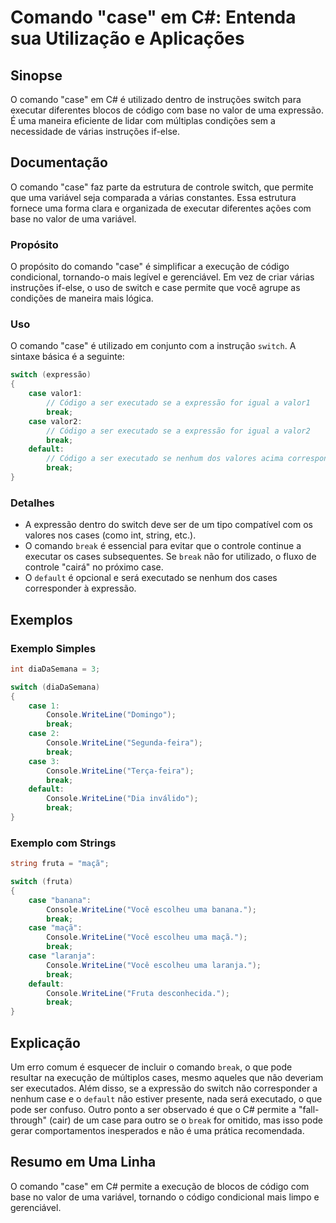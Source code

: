 <!--
Meta Description: # Comando "case" em C#: Entenda sua Utilização e Aplicações ## Sinopse O comando "case" em C# é utilizado dentro de instruções switch para executar di...
Meta Keywords: case, break, uma, switch, comando
-->

# Comando "case" em C#: Entenda sua Utilização e Aplicações

## Sinopse
O comando "case" em C# é utilizado dentro de instruções switch para executar diferentes blocos de código com base no valor de uma expressão. É uma maneira eficiente de lidar com múltiplas condições sem a necessidade de várias instruções if-else.

## Documentação
O comando "case" faz parte da estrutura de controle switch, que permite que uma variável seja comparada a várias constantes. Essa estrutura fornece uma forma clara e organizada de executar diferentes ações com base no valor de uma variável.

### Propósito
O propósito do comando "case" é simplificar a execução de código condicional, tornando-o mais legível e gerenciável. Em vez de criar várias instruções if-else, o uso de switch e case permite que você agrupe as condições de maneira mais lógica.

### Uso
O comando "case" é utilizado em conjunto com a instrução `switch`. A sintaxe básica é a seguinte:

```csharp
switch (expressão)
{
    case valor1:
        // Código a ser executado se a expressão for igual a valor1
        break;
    case valor2:
        // Código a ser executado se a expressão for igual a valor2
        break;
    default:
        // Código a ser executado se nenhum dos valores acima corresponder
        break;
}
```

### Detalhes
- A expressão dentro do switch deve ser de um tipo compatível com os valores nos cases (como int, string, etc.).
- O comando `break` é essencial para evitar que o controle continue a executar os cases subsequentes. Se `break` não for utilizado, o fluxo de controle "cairá" no próximo case.
- O `default` é opcional e será executado se nenhum dos cases corresponder à expressão.

## Exemplos

### Exemplo Simples
```csharp
int diaDaSemana = 3;

switch (diaDaSemana)
{
    case 1:
        Console.WriteLine("Domingo");
        break;
    case 2:
        Console.WriteLine("Segunda-feira");
        break;
    case 3:
        Console.WriteLine("Terça-feira");
        break;
    default:
        Console.WriteLine("Dia inválido");
        break;
}
```

### Exemplo com Strings
```csharp
string fruta = "maçã";

switch (fruta)
{
    case "banana":
        Console.WriteLine("Você escolheu uma banana.");
        break;
    case "maçã":
        Console.WriteLine("Você escolheu uma maçã.");
        break;
    case "laranja":
        Console.WriteLine("Você escolheu uma laranja.");
        break;
    default:
        Console.WriteLine("Fruta desconhecida.");
        break;
}
```

## Explicação
Um erro comum é esquecer de incluir o comando `break`, o que pode resultar na execução de múltiplos cases, mesmo aqueles que não deveriam ser executados. Além disso, se a expressão do switch não corresponder a nenhum case e o `default` não estiver presente, nada será executado, o que pode ser confuso. Outro ponto a ser observado é que o C# permite a "fall-through" (cair) de um case para outro se o `break` for omitido, mas isso pode gerar comportamentos inesperados e não é uma prática recomendada.

## Resumo em Uma Linha
O comando "case" em C# permite a execução de blocos de código com base no valor de uma variável, tornando o código condicional mais limpo e gerenciável.